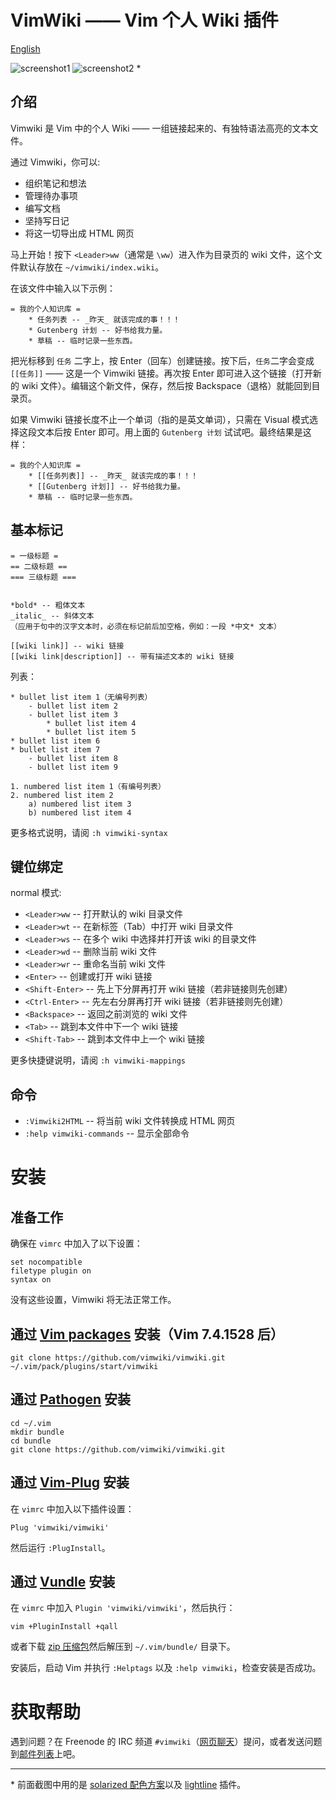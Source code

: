 VimWiki —— Vim 个人 Wiki 插件
==============================================================================

[English](README.md)

![screenshot1](doc/screenshot_1.png)
![screenshot2](doc/screenshot_2.png) *

介绍
------------------------------------------------------------------------------

Vimwiki 是 Vim 中的个人 Wiki —— 一组链接起来的、有独特语法高亮的文本文件。

通过 Vimwiki，你可以:

 * 组织笔记和想法
 * 管理待办事项
 * 编写文档
 * 坚持写日记
 * 将这一切导出成 HTML 网页

马上开始！按下 `<Leader>ww`（通常是 `\ww`）进入作为目录页的 wiki 文件，这个文件默认存放在 `~/vimwiki/index.wiki`。

在该文件中输入以下示例：

    = 我的个人知识库 =
        * 任务列表 -- _昨天_ 就该完成的事！！！
        * Gutenberg 计划 -- 好书给我力量。
        * 草稿 -- 临时记录一些东西。

把光标移到 `任务` 二字上，按 Enter（回车）创建链接。按下后，`任务`二字会变成 `[[任务]]` —— 这是一个 Vimwiki 链接。再次按 Enter 即可进入这个链接（打开新的 wiki 文件）。编辑这个新文件，保存，然后按 Backspace（退格）就能回到目录页。

如果 Vimwiki 链接长度不止一个单词（指的是英文单词），只需在 Visual 模式选择这段文本后按 Enter 即可。用上面的 `Gutenberg 计划` 试试吧。最终结果是这样：

    = 我的个人知识库 =
        * [[任务列表]] -- _昨天_ 就该完成的事！！！
        * [[Gutenberg 计划]] -- 好书给我力量。
        * 草稿 -- 临时记录一些东西。


基本标记
------------------------------------------------------------------------------

    = 一级标题 =
    == 二级标题 ==
    === 三级标题 ===


    *bold* -- 粗体文本
    _italic_ -- 斜体文本
    （应用于句中的汉字文本时，必须在标记前后加空格，例如：一段 *中文* 文本）

    [[wiki link]] -- wiki 链接
    [[wiki link|description]] -- 带有描述文本的 wiki 链接


列表：

    * bullet list item 1（无编号列表）
        - bullet list item 2
        - bullet list item 3
            * bullet list item 4
            * bullet list item 5
    * bullet list item 6
    * bullet list item 7
        - bullet list item 8
        - bullet list item 9

    1. numbered list item 1（有编号列表）
    2. numbered list item 2
        a) numbered list item 3
        b) numbered list item 4


更多格式说明，请阅 `:h vimwiki-syntax`


键位绑定
------------------------------------------------------------------------------

normal 模式:

 * `<Leader>ww` -- 打开默认的 wiki 目录文件
 * `<Leader>wt` -- 在新标签（Tab）中打开 wiki 目录文件
 * `<Leader>ws` -- 在多个 wiki 中选择并打开该 wiki 的目录文件
 * `<Leader>wd` -- 删除当前 wiki 文件
 * `<Leader>wr` -- 重命名当前 wiki 文件
 * `<Enter>` -- 创建或打开 wiki 链接
 * `<Shift-Enter>` -- 先上下分屏再打开 wiki 链接（若非链接则先创建）
 * `<Ctrl-Enter>` -- 先左右分屏再打开 wiki 链接（若非链接则先创建）
 * `<Backspace>` -- 返回之前浏览的 wiki 文件
 * `<Tab>` -- 跳到本文件中下一个 wiki 链接
 * `<Shift-Tab>` -- 跳到本文件中上一个 wiki 链接

更多快捷键说明，请阅 `:h vimwiki-mappings`


命令
------------------------------------------------------------------------------

 * `:Vimwiki2HTML` -- 将当前 wiki 文件转换成 HTML 网页
 * `:help vimwiki-commands` -- 显示全部命令


安装
==============================================================================

准备工作
------------------------------------------------------------------------------

确保在 `vimrc` 中加入了以下设置：

    set nocompatible
    filetype plugin on
    syntax on

没有这些设置，Vimwiki 将无法正常工作。

通过 [Vim packages](http://vimhelp.appspot.com/repeat.txt.html#packages) 安装（Vim 7.4.1528 后）
------------------------------------------------------------------------------

    git clone https://github.com/vimwiki/vimwiki.git ~/.vim/pack/plugins/start/vimwiki

通过 [Pathogen](http://www.vim.org/scripts/script.php?script_id=2332) 安装
------------------------------------------------------------------------------

    cd ~/.vim
    mkdir bundle
    cd bundle
    git clone https://github.com/vimwiki/vimwiki.git

通过 [Vim-Plug](https://github.com/junegunn/vim-plug) 安装
------------------------------------------------------------------------------

在 `vimrc` 中加入以下插件设置：

    Plug 'vimwiki/vimwiki'

然后运行 `:PlugInstall`。

通过 [Vundle](https://github.com/VundleVim/Vundle.vim) 安装
------------------------------------------------------------------------------

在 `vimrc` 中加入 `Plugin 'vimwiki/vimwiki'`，然后执行：

    vim +PluginInstall +qall

或者下载 [zip 压缩包](https://github.com/vimwiki/vimwiki/archive/master.zip)然后解压到 `~/.vim/bundle/` 目录下。

安装后，启动 Vim 并执行 `:Helptags` 以及 `:help vimwiki`，检查安装是否成功。


获取帮助
==============================================================================

遇到问题？在 Freenode 的 IRC 频道 `#vimwiki`（[网页聊天](https://webchat.freenode.net/?channels=#vimwiki)）提问，或者发送问题到[邮件列表](https://groups.google.com/forum/#!forum/vimwiki)上吧。


----
\* 前面截图中用的是 [solarized 配色方案](https://github.com/altercation/vim-colors-solarized)以及 [lightline](https://github.com/itchyny/lightline.vim) 插件。
